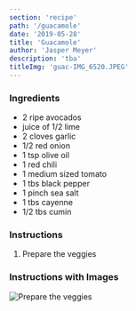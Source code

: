 ```yaml
---
section: 'recipe'
path: '/guacamole'
date: '2019-05-28'
title: 'Guacamole'
author: 'Jasper Meyer'
description: 'tba'
titleImg: 'guac-IMG_6520.JPEG'
---
```


### Ingredients

- 2 ripe avocados
- juice of 1/2 lime
- 2 cloves garlic
- 1/2 red onion
- 1 tsp olive oil
- 1 red chili
- 1 medium sized tomato
- 1 tbs black pepper
- 1 pinch sea salt
- 1 tbs cayenne
- 1/2 tbs cumin

### Instructions

1. Prepare the veggies

### Instructions with Images

![Prepare the veggies](1.JPEG 'Prepare the veggies')

